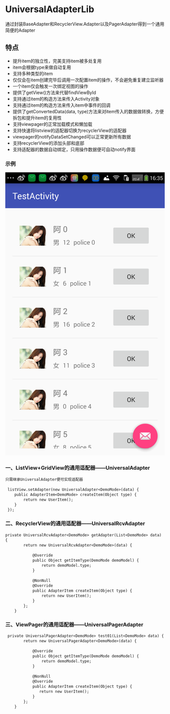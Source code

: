   
UniversalAdapterLib
===================
 通过封装BaseAdapter和RecyclerView.Adapter以及PagerAdapter得到一个通用简便的Adapter

  
特点 
---
   * 提升item的独立性，完美支持item被多处复用
   * item会根据type来做自动复用
   * 支持多种类型的item
   * 仅仅会在item创建完毕后调用一次配置item的操作，不会避免重复建立监听器
   * 一个item仅会触发一次绑定视图的操作
   * 提供了getView()方法来代替findViewById
   * 支持通过item的构造方法来传入Activity对象
   * 支持通过item的构造方法来传入item中事件的回调
   * 提供了getConvertedData(data, type)方法来对item传入的数据做转换，方便拆包和提升item的复用性
   * 支持viewpager的正常加载模式和懒加载
   * 支持快速将listview的适配器切换为recyclerView的适配器
   * viewpager的notifyDataSetChanged可以正常更新所有数据
   * 支持recyclerView的添加头部和底部
   * 支持适配器的数据自动绑定，只用操作数据便可自动notify界面
  
### 示例
  ![github](https://github.com/heavenxue/UniversalAdapter/raw/master/docs/demo.png "github")

### 一、ListView+GridView的通用适配器——UniversalAdapter
    只需继承UniversalAdapter便可实现适配器
    
     listView.setAdapter(new UniversalAdapter<DemoMode>(data) {
        public AdapterItem<DemoMode> createItem(Object type) {
            return new UserItem();
        }
     });
     

### 二、RecyclerView的通用适配器——UniversalRcvAdapter
    private UniversalRcvAdapter<DemoMode> getAdapter(List<DemoMode> data) {
            return new UniversalRcvAdapter<DemoMode>(data) {
    
                @Override
                public Object getItemType(DemoMode demoModel) {
                    return demoModel.type;
                }
    
                @NonNull
                @Override
                public AdapterItem createItem(Object type) {
                    return new UserItem();
                }
            };
        }
        
### 三、ViewPager的通用适配器——UniversalPagerAdapter
     private UniversalPagerAdapter<DemoMode> test01(List<DemoMode> data) {
            return new UniversalPagerAdapter<DemoMode>(data) {
    
                @Override
                public Object getItemType(DemoMode demoModel) {
                    return demoModel.type;
                }
    
                @NonNull
                @Override
                public AdapterItem createItem(Object type) {
                   return new UserItem();
                }
            };
        }
